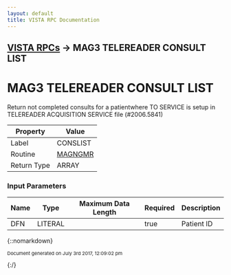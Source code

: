 ```yaml
---
layout: default
title: VISTA RPC Documentation
---
```


## [VISTA RPCs](TableOfContents) &#8594; MAG3 TELEREADER CONSULT LIST
# MAG3 TELEREADER CONSULT LIST

Return not completed consults for a patientwhere TO SERVICE is setup in TELEREADER ACQUISITION SERVICE file (#2006.5841)

Property | Value
--- | ---
Label | CONSLIST
Routine | [MAGNGMR](http://code.osehra.org/dox/Routine_MAGNGMR_source.html)
Return Type | ARRAY


### Input Parameters

Name | Type | Maximum Data Length | Required | Description
--- | --- | --- | --- | ---
DFN | LITERAL |  | true | Patient ID



{::nomarkdown} <br/><p style="font-size: 11px">Document generated on July 3rd 2017, 12:09:02 pm</p>{:/}